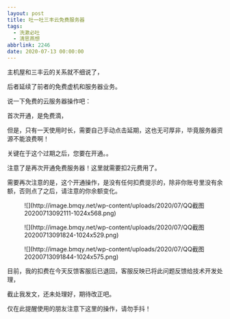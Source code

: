 ```yaml
---
layout: post
title: 吐一吐三丰云免费服务器
tags:
  - 洗漱必吐
  - 清思燕想
abbrlink: 2246
date: 2020-07-13 00:00:00
---
```


<!-- wp:paragraph -->

主机屋和三丰云的关系就不细说了，

<!-- /wp:paragraph -->

<!-- wp:paragraph -->

后者延续了前者的免费虚机和服务器业务。

<!-- /wp:paragraph -->

<!-- wp:paragraph {"textColor":"vivid-red"} -->

说一下免费的云服务器操作吧：

<!-- /wp:paragraph -->

<!-- wp:paragraph -->

首次开通，是免费滴，

<!-- /wp:paragraph -->

<!-- wp:paragraph -->

但是，只有一天使用时长，需要自己手动点击延期，这也无可厚非，毕竟服务器资源不能浪费啊！

<!-- /wp:paragraph -->

<!-- wp:paragraph -->

关键在于这个过期之后，您要在开通。。

<!-- /wp:paragraph -->

<!-- wp:paragraph {"textColor":"vivid-red"} -->

注意了是再次开通免费服务器！这里就需要扣2元费用了。

<!-- /wp:paragraph -->

<!-- wp:paragraph -->

需要再次注意的是，这个开通操作，是没有任何扣费提示的，除非你账号里没有余额，否则点了之后，请注意的你余额变化。

<!-- /wp:paragraph -->

<!-- wp:image {"id":2247,"sizeSlug":"large"} -->
<figure class="wp-block-image size-large">![](http://image.bmqy.net/wp-content/uploads/2020/07/QQ截图20200713092111-1024x568.png)</figure>
<!-- /wp:image -->

<!-- wp:image {"id":2248,"sizeSlug":"large"} -->
<figure class="wp-block-image size-large">![](http://image.bmqy.net/wp-content/uploads/2020/07/QQ截图20200713091824-1024x529.png)</figure>
<!-- /wp:image -->

<!-- wp:image {"id":2249,"sizeSlug":"large"} -->
<figure class="wp-block-image size-large">![](http://image.bmqy.net/wp-content/uploads/2020/07/QQ截图20200713091844-1024x575.png)</figure>
<!-- /wp:image -->

<!-- wp:paragraph -->

目前，我的扣费在今天反馈客服后已退回，客服反映已将此问题反馈给技术开发处理，

<!-- /wp:paragraph -->

<!-- wp:paragraph -->

截止我发文，还未处理好，期待改正吧。

<!-- /wp:paragraph -->

<!-- wp:paragraph {"textColor":"vivid-red"} -->

仅在此提醒使用的朋友注意下这里的操作，请勿手抖！

<!-- /wp:paragraph -->